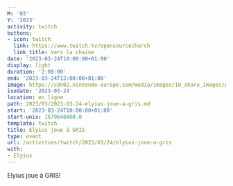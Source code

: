 ```yaml
---
M: '03'
Y: '2023'
activity: twitch
buttons:
- icon: twitch
  link: https://www.twitch.tv/opensourcechurch
  link_title: Vers la chaine
date: '2023-03-24T10:00:00+01:00'
display: light
duration: '2:00:00'
end: '2023-03-24T12:00:00+01:00'
image: https://cdn02.nintendo-europe.com/media/images/10_share_images/games_15/nintendo_switch_download_software_1/H2x1_NSwitchDS_Gris_image1600w.jpg
isodate: '2023-03-24'
location: en ligne
path: 2023/03/2023-03-24-elyius-joue-a-gris.md
start: '2023-03-24T10:00:00+01:00'
start-unix: 1679648400.0
template: twitch
title: Elyius joue à GRIS
type: event
url: /activities/twitch/2023/03/24/elyius-joue-a-gris
with:
- Elyius
---
```

 Elyius joue à GRIS!